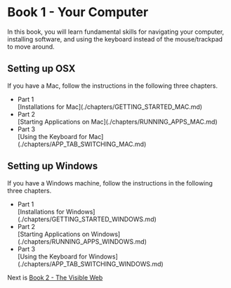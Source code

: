 # Book 1 - Your Computer

In this book, you will learn fundamental skills for navigating your computer, installing software, and using the keyboard instead of the mouse/trackpad to move around.

## Setting up OSX

If you have a Mac, follow the instructions in the following three chapters.

* <div class="listitem__header">Part 1</div>[Installations for Mac](./chapters/GETTING_STARTED_MAC.md)
* <div class="listitem__header">Part 2</div>[Starting Applications on Mac](./chapters/RUNNING_APPS_MAC.md)
* <div class="listitem__header">Part 3</div>[Using the Keyboard for Mac](./chapters/APP_TAB_SWITCHING_MAC.md)

## Setting up Windows

If you have a Windows machine, follow the instructions in the following three chapters.

* <div class="listitem__header">Part 1</div> [Installations for Windows](./chapters/GETTING_STARTED_WINDOWS.md)
* <div class="listitem__header">Part 2</div>[Starting Applications on Windows](./chapters/RUNNING_APPS_WINDOWS.md)
* <div class="listitem__header">Part 3</div>[Using the Keyboard for Windows](./chapters/APP_TAB_SWITCHING_WINDOWS.md)


Next is [Book 2 - The Visible Web](../book-2-the-visible-web/README.md)
